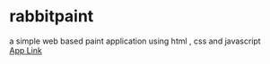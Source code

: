 # rabbitpaint
a simple web based paint application using html , css and javascript</br>
<a href="https://ankitzero.github.io/rabbitpaint.github.io/">App Link</a>
